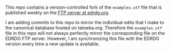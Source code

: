 This repo contains a version-controlled fork of the `examples.utf` file that is published weekly
on the [FTP server at edrdg.org](https://www.edrdg.org/wiki/index.php/Sentence-Dictionary_Linking).

I am adding commits to this repo to mirror the individual edits that I make to the canonical database
hosted on tatoeba.org. Therefore the `examples.utf` file in this repo will not always
perfectly mirror the corresponding file on the EDRDG FTP server. However, I am synchronizing this
file with the EDRDG version every time a new update is available.
